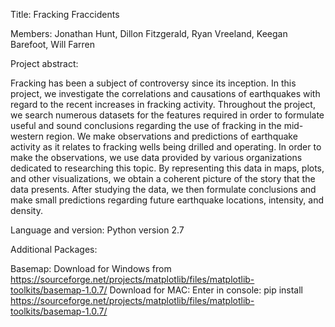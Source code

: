 ﻿Title: Fracking Fraccidents

Members: Jonathan Hunt, Dillon Fitzgerald, Ryan Vreeland, Keegan Barefoot, Will Farren

Project abstract:
 
Fracking has been a subject of controversy since its inception. In this project, we investigate the correlations and 
causations of earthquakes with regard to the recent increases in fracking activity. Throughout the project, we search
numerous datasets for the features required in order to formulate useful and sound conclusions regarding the use of 
fracking in the mid-western region. We make observations and predictions
of earthquake activity as it relates to fracking wells being drilled and operating. In order to make the observations,
we use data provided by various organizations dedicated to researching this topic. By representing this data in maps, 
plots, and other visualizations, we obtain a coherent picture of the story that the data presents. After studying the
data, we then formulate conclusions and make small predictions regarding future earthquake locations, intensity, and 
density. 

Language and version: Python version 2.7

Additional Packages:

Basemap: Download for Windows from https://sourceforge.net/projects/matplotlib/files/matplotlib-toolkits/basemap-1.0.7/
		 Download for MAC: Enter in console: pip install https://sourceforge.net/projects/matplotlib/files/matplotlib-toolkits/basemap-1.0.7/